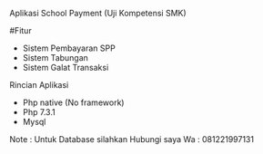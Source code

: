 Aplikasi School Payment
(Uji Kompetensi SMK)

#Fitur 
- Sistem Pembayaran SPP
- Sistem Tabungan 
- Sistem Galat Transaksi

Rincian Aplikasi 
- Php native (No framework)
- Php 7.3.1
- Mysql

Note : Untuk Database silahkan Hubungi saya 
Wa   : 081221997131
